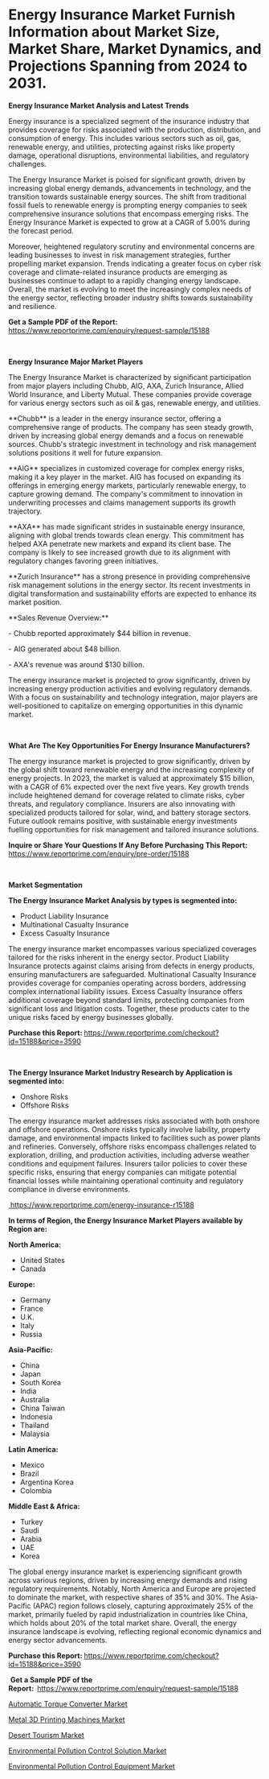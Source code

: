 <p><h1>Energy Insurance Market Furnish Information about Market Size, Market Share, Market Dynamics, and Projections Spanning from 2024 to 2031.</h1></p><p><strong>Energy Insurance Market Analysis and Latest Trends</strong></p>
<p><p>Energy insurance is a specialized segment of the insurance industry that provides coverage for risks associated with the production, distribution, and consumption of energy. This includes various sectors such as oil, gas, renewable energy, and utilities, protecting against risks like property damage, operational disruptions, environmental liabilities, and regulatory challenges. </p><p>The Energy Insurance Market is poised for significant growth, driven by increasing global energy demands, advancements in technology, and the transition towards sustainable energy sources. The shift from traditional fossil fuels to renewable energy is prompting energy companies to seek comprehensive insurance solutions that encompass emerging risks. The Energy Insurance Market is expected to grow at a CAGR of 5.00% during the forecast period. </p><p>Moreover, heightened regulatory scrutiny and environmental concerns are leading businesses to invest in risk management strategies, further propelling market expansion. Trends indicating a greater focus on cyber risk coverage and climate-related insurance products are emerging as businesses continue to adapt to a rapidly changing energy landscape. Overall, the market is evolving to meet the increasingly complex needs of the energy sector, reflecting broader industry shifts towards sustainability and resilience.</p></p>
<p><strong>Get a Sample PDF of the Report:&nbsp;</strong> <a href="https://www.reportprime.com/enquiry/request-sample/15188?utm_campaign=118&utm_medium=2&utm_source=Github&utm_content=ia&utm_term=29112024&utm_id=energy-insurance">https://www.reportprime.com/enquiry/request-sample/15188</a></p>
<p>&nbsp;</p>
<p><strong>Energy Insurance Major Market Players</strong></p>
<p><p>The Energy Insurance Market is characterized by significant participation from major players including Chubb, AIG, AXA, Zurich Insurance, Allied World Insurance, and Liberty Mutual. These companies provide coverage for various energy sectors such as oil & gas, renewable energy, and utilities.</p><p>**Chubb** is a leader in the energy insurance sector, offering a comprehensive range of products. The company has seen steady growth, driven by increasing global energy demands and a focus on renewable sources. Chubb's strategic investment in technology and risk management solutions positions it well for future expansion.</p><p>**AIG** specializes in customized coverage for complex energy risks, making it a key player in the market. AIG has focused on expanding its offerings in emerging energy markets, particularly renewable energy, to capture growing demand. The company's commitment to innovation in underwriting processes and claims management supports its growth trajectory.</p><p>**AXA** has made significant strides in sustainable energy insurance, aligning with global trends towards clean energy. This commitment has helped AXA penetrate new markets and expand its client base. The company is likely to see increased growth due to its alignment with regulatory changes favoring green initiatives.</p><p>**Zurich Insurance** has a strong presence in providing comprehensive risk management solutions in the energy sector. Its recent investments in digital transformation and sustainability efforts are expected to enhance its market position. </p><p>**Sales Revenue Overview:**</p><p>- Chubb reported approximately $44 billion in revenue.</p><p>- AIG generated about $48 billion.</p><p>- AXA's revenue was around $130 billion.</p><p>The energy insurance market is projected to grow significantly, driven by increasing energy production activities and evolving regulatory demands. With a focus on sustainability and technology integration, major players are well-positioned to capitalize on emerging opportunities in this dynamic market.</p></p>
<p>&nbsp;</p>
<p><strong>What Are The Key Opportunities For Energy Insurance Manufacturers?</strong></p>
<p><p>The energy insurance market is projected to grow significantly, driven by the global shift toward renewable energy and the increasing complexity of energy projects. In 2023, the market is valued at approximately $15 billion, with a CAGR of 6% expected over the next five years. Key growth trends include heightened demand for coverage related to climate risks, cyber threats, and regulatory compliance. Insurers are also innovating with specialized products tailored for solar, wind, and battery storage sectors. Future outlook remains positive, with sustainable energy investments fuelling opportunities for risk management and tailored insurance solutions.</p></p>
<p><strong>Inquire or Share Your Questions If Any Before Purchasing This Report:</strong> <a href="https://www.reportprime.com/enquiry/pre-order/15188?utm_campaign=118&utm_medium=2&utm_source=Github&utm_content=ia&utm_term=29112024&utm_id=energy-insurance">https://www.reportprime.com/enquiry/pre-order/15188</a></p>
<p>&nbsp;</p>
<p><strong>Market Segmentation</strong></p>
<p><strong>The Energy Insurance Market Analysis by types is segmented into:</strong></p>
<p><ul><li>Product Liability Insurance</li><li>Multinational Casualty Insurance</li><li>Excess Casualty Insurance</li></ul></p>
<p><p>The energy insurance market encompasses various specialized coverages tailored for the risks inherent in the energy sector. Product Liability Insurance protects against claims arising from defects in energy products, ensuring manufacturers are safeguarded. Multinational Casualty Insurance provides coverage for companies operating across borders, addressing complex international liability issues. Excess Casualty Insurance offers additional coverage beyond standard limits, protecting companies from significant loss and litigation costs. Together, these products cater to the unique risks faced by energy businesses globally.</p></p>
<p><strong>Purchase this Report:&nbsp;</strong><a href="https://www.reportprime.com/checkout?id=15188&price=3590&utm_campaign=118&utm_medium=2&utm_source=Github&utm_content=ia&utm_term=29112024&utm_id=energy-insurance">https://www.reportprime.com/checkout?id=15188&price=3590</a></p>
<p>&nbsp;</p>
<p><strong>The Energy Insurance Market Industry Research by Application is segmented into:</strong></p>
<p><ul><li>Onshore Risks</li><li>Offshore Risks</li></ul></p>
<p><p>The energy insurance market addresses risks associated with both onshore and offshore operations. Onshore risks typically involve liability, property damage, and environmental impacts linked to facilities such as power plants and refineries. Conversely, offshore risks encompass challenges related to exploration, drilling, and production activities, including adverse weather conditions and equipment failures. Insurers tailor policies to cover these specific risks, ensuring that energy companies can mitigate potential financial losses while maintaining operational continuity and regulatory compliance in diverse environments.</p></p>
<p><a href="https://www.reportprime.com/energy-insurance-r15188?utm_campaign=118&utm_medium=2&utm_source=Github&utm_content=ia&utm_term=29112024&utm_id=energy-insurance">&nbsp;https://www.reportprime.com/energy-insurance-r15188</a></p>
<p><strong>In terms of Region, the Energy Insurance Market Players available by Region are:</strong></p>
<p>
    <p> <strong> North America: </strong>
        <ul>
            <li>United States</li>
            <li>Canada</li>
        </ul>
        </p> 
    <p> <strong> Europe: </strong>
        <ul>
            <li>Germany</li>
            <li>France</li>
            <li>U.K.</li>
            <li>Italy</li>
            <li>Russia</li>
        </ul>
        </p> 
    <p> <strong> Asia-Pacific: </strong>
        <ul>
            <li>China</li>
            <li>Japan</li>
            <li>South Korea</li>
            <li>India</li>
            <li>Australia</li>
            <li>China Taiwan</li>
            <li>Indonesia</li>
            <li>Thailand</li>
            <li>Malaysia</li>
        </ul>
        </p> 
    <p> <strong> Latin America: </strong>
        <ul>
            <li>Mexico</li>
            <li>Brazil</li>
            <li>Argentina Korea</li>
            <li>Colombia</li>
        </ul>
        </p> 
    <p> <strong> Middle East & Africa: </strong>
        <ul>
            <li>Turkey</li>
            <li>Saudi</li>
            <li>Arabia</li>
            <li>UAE</li>
            <li>Korea</li>
        </ul>
    </p>
    </p>
<p><p>The global energy insurance market is experiencing significant growth across various regions, driven by increasing energy demands and rising regulatory requirements. Notably, North America and Europe are projected to dominate the market, with respective shares of 35% and 30%. The Asia-Pacific (APAC) region follows closely, capturing approximately 25% of the market, primarily fueled by rapid industrialization in countries like China, which holds about 20% of the total market share. Overall, the energy insurance landscape is evolving, reflecting regional economic dynamics and energy sector advancements.</p></p>
<p><strong>Purchase this Report: </strong><a href="https://www.reportprime.com/checkout?id=15188&price=3590&utm_campaign=118&utm_medium=2&utm_source=Github&utm_content=ia&utm_term=29112024&utm_id=energy-insurance">https://www.reportprime.com/checkout?id=15188&price=3590</a></p>
<p>&nbsp;<strong>Get a Sample PDF of the Report:&nbsp;&nbsp;</strong><a href="https://www.reportprime.com/enquiry/request-sample/15188?utm_campaign=118&utm_medium=2&utm_source=Github&utm_content=ia&utm_term=29112024&utm_id=energy-insurance">https://www.reportprime.com/enquiry/request-sample/15188</a></p>
<p><strong></strong></p>
<p><p><a href="https://www.linkedin.com/pulse/automatic-torque-converter-market-research-report-exploring-size-jwjge?utm_campaign=118&utm_medium=2&utm_source=Github&utm_content=ia&utm_term=29112024&utm_id=energy-insurance">Automatic Torque Converter Market</a></p><p><a href="https://www.linkedin.com/pulse/metal-3d-printing-machines-market-analysis-latest-marketing-kx5ze?utm_campaign=118&utm_medium=2&utm_source=Github&utm_content=ia&utm_term=29112024&utm_id=energy-insurance">Metal 3D Printing Machines Market</a></p><p><a href="https://github.com/tona7vba/Market-Research-Report-List-1/blob/main/desert-tourism-market.md?utm_campaign=118&utm_medium=2&utm_source=Github&utm_content=ia&utm_term=29112024&utm_id=energy-insurance">Desert Tourism Market</a></p><p><a href="https://issuu.com/reportprime-2/docs/environmental-pollution-control-solution-market-si?utm_campaign=118&utm_medium=2&utm_source=Github&utm_content=ia&utm_term=29112024&utm_id=energy-insurance">Environmental Pollution Control Solution Market</a></p><p><a href="https://issuu.com/reportprime-2/docs/environmental-pollution-control-equipment-market-s?utm_campaign=118&utm_medium=2&utm_source=Github&utm_content=ia&utm_term=29112024&utm_id=energy-insurance">Environmental Pollution Control Equipment Market</a></p></p>